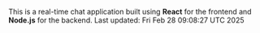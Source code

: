 This is a real-time chat application built using **React** for the frontend and **Node.js** for the backend.
Last updated: Fri Feb 28 09:08:27 UTC 2025
